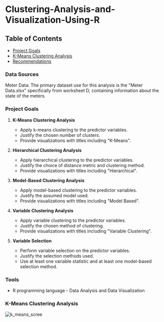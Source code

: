 # Clustering-Analysis-and-Visualization-Using-R

## Table of Contents

- [Project Goals](#project-goals)
- [K-Means Clustering Analysis](#k-means-clustering-analysis)
- [Recommendations](#recommendations)

### Data Sources
Meter Data: The primary dataset use for this analysis is the "Meter Data.xlsx" specifically from worksheet D, containing information about the state of the meters.

### Project Goals

1. **K-Means Clustering Analysis**
   - Apply k-means clustering to the predictor variables.
   - Justify the chosen number of clusters.
   - Provide visualizations with titles including "K-Means".

2. **Hierarchical Clustering Analysis**
   - Apply hierarchical clustering to the predictor variables.
   - Justify the choice of distance metric and clustering method.
   - Provide visualizations with titles including "Hierarchical".

3. **Model-Based Clustering Analysis**
   - Apply model-based clustering to the predictor variables.
   - Justify the assumed model used.
   - Provide visualizations with titles including "Model Based".

4. **Variable Clustering Analysis**
   - Apply variable clustering to the predictor variables.
   - Justify the chosen method of clustering.
   - Provide visualizations with titles including "Variable Clustering".

5. **Variable Selection**
   - Perform variable selection on the predictor variables.
   - Justify the selection methods used.
   - Use at least one variable statistic and at least one model-based selection method.

### Tools
- R programming language - Data Analysis and Data Visualization

### K-Means Clustering Analysis

![k_means_scree](https://github.com/DJScully02/Clustering-Analysis-and-Visualization-Using-R/assets/129353692/c9963bd6-175a-412b-99b6-5739b57ccc5f)
